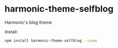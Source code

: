 # harmonic-theme-selfblog
Harmonic's blog theme

Install:
```bash
npm install harmonic-theme-selfblog --save
```